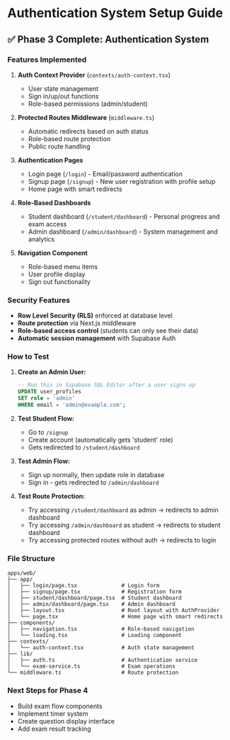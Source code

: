 # Authentication System Setup Guide

## ✅ Phase 3 Complete: Authentication System

### Features Implemented

1. **Auth Context Provider** (`contexts/auth-context.tsx`)
   - User state management
   - Sign in/up/out functions
   - Role-based permissions (admin/student)

2. **Protected Routes Middleware** (`middleware.ts`)
   - Automatic redirects based on auth status
   - Role-based route protection
   - Public route handling

3. **Authentication Pages**
   - Login page (`/login`) - Email/password authentication
   - Signup page (`/signup`) - New user registration with profile setup
   - Home page with smart redirects

4. **Role-Based Dashboards**
   - Student dashboard (`/student/dashboard`) - Personal progress and exam access
   - Admin dashboard (`/admin/dashboard`) - System management and analytics

5. **Navigation Component**
   - Role-based menu items
   - User profile display
   - Sign out functionality

### Security Features

- **Row Level Security (RLS)** enforced at database level
- **Route protection** via Next.js middleware
- **Role-based access control** (students can only see their data)
- **Automatic session management** with Supabase Auth

### How to Test

1. **Create an Admin User:**
   ```sql
   -- Run this in Supabase SQL Editor after a user signs up
   UPDATE user_profiles 
   SET role = 'admin' 
   WHERE email = 'admin@example.com';
   ```

2. **Test Student Flow:**
   - Go to `/signup`
   - Create account (automatically gets 'student' role)
   - Gets redirected to `/student/dashboard`

3. **Test Admin Flow:**
   - Sign up normally, then update role in database
   - Sign in - gets redirected to `/admin/dashboard`

4. **Test Route Protection:**
   - Try accessing `/student/dashboard` as admin → redirects to admin dashboard
   - Try accessing `/admin/dashboard` as student → redirects to student dashboard
   - Try accessing protected routes without auth → redirects to login

### File Structure
```
apps/web/
├── app/
│   ├── login/page.tsx              # Login form
│   ├── signup/page.tsx             # Registration form  
│   ├── student/dashboard/page.tsx  # Student dashboard
│   ├── admin/dashboard/page.tsx    # Admin dashboard
│   ├── layout.tsx                  # Root layout with AuthProvider
│   └── page.tsx                    # Home page with smart redirects
├── components/
│   ├── navigation.tsx              # Role-based navigation
│   └── loading.tsx                 # Loading component
├── contexts/
│   └── auth-context.tsx            # Auth state management
├── lib/
│   ├── auth.ts                     # Authentication service
│   └── exam-service.ts             # Exam operations
└── middleware.ts                   # Route protection
```

### Next Steps for Phase 4
- Build exam flow components
- Implement timer system
- Create question display interface
- Add exam result tracking
